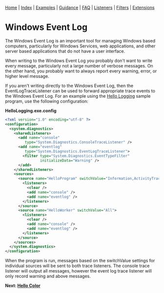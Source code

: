 [Home](../ReadMe.md) | [Index](Index.md) | [Examples](Examples.md) | [Guidance](Guidance.md) | [FAQ](FAQ.md) | [Listeners](Listeners.md) | [Filters](Filters.md) | [Extensions](Extensions.md)

# Windows Event Log

The Windows Event Log is an important tool for managing Windows based computers, particularly for Windows Services, web applications, and other server based applications that do not have a user interface.

When writing to the Windows Event Log you probably don't want to write every message, particularly not a large number of verbose messages. On the other hand, you probably want to always report every warning, error, or higher level message.

If you aren't writing directly to the Windows Event Log, then the EventLogTraceListener can be used to forward appropriate trace events to the Windows Event Log. For an example using the [Hello Logging](Hello-Logging.md) sample program, use the following configuration:

**HelloLogging.exe.config**
```xml
<?xml version="1.0" encoding="utf-8" ?>
<configuration>
  <system.diagnostics>
    <sharedListeners>
      <add name="console"
         type="System.Diagnostics.ConsoleTraceListener" />
      <add name="eventlog"
         type="System.Diagnostics.EventLogTraceListener">
        <filter type="System.Diagnostics.EventTypeFilter"
                initializeData="Warning" />
      </add>
    </sharedListeners>
    <sources>
      <source name="HelloProgram" switchValue="Information,ActivityTracing">
        <listeners>
          <clear />
          <add name="console" />
          <add name="eventlog" />
        </listeners>
      </source>
      <source name="HelloWorker" switchValue="All">
        <listeners>
          <clear />
          <add name="console" />
          <add name="eventlog" />
        </listeners>
      </source>
    </sources>
  </system.diagnostics>
</configuration>
```

When the program is run, messages based on the switchValue settings for individual sources will be sent to both trace listeners. The console trace listener will output all messages, however the event log trace listener will only record warning and above messages.

**Next: [Hello Color](Hello-Color)**
